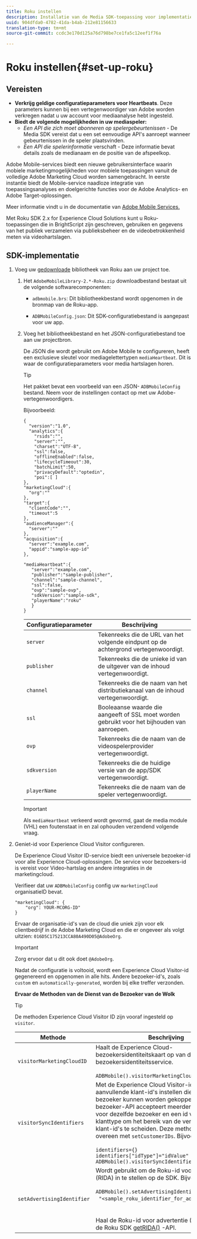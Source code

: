 ```yaml
---
title: Roku instellen
description: Installatie van de Media SDK-toepassing voor implementatie op Roku.
uuid: 904dfda0-4782-41da-b4ab-212e81156633
translation-type: tm+mt
source-git-commit: ccdc3e170d125a76d798be7ce1fa5c12eef1f76a

---
```



# Roku instellen{#set-up-roku}

## Vereisten

* **Verkrijg geldige configuratieparameters voor Heartbeats**. Deze parameters kunnen bij een vertegenwoordiger van Adobe worden verkregen nadat u uw account voor mediaanalyse hebt ingesteld.
* **Biedt de volgende mogelijkheden in uw mediaspeler:**
   * _Een API die zich moet abonneren op spelergebeurtenissen_ - De Media SDK vereist dat u een set eenvoudige API&#39;s aanroept wanneer gebeurtenissen in de speler plaatsvinden.
   * _Een API die spelerinformatie_ verschaft - Deze informatie bevat details zoals de medianaam en de positie van de afspeelkop.

Adobe Mobile-services biedt een nieuwe gebruikersinterface waarin mobiele marketingmogelijkheden voor mobiele toepassingen vanuit de volledige Adobe Marketing Cloud worden samengebracht. In eerste instantie biedt de Mobile-service naadloze integratie van toepassingsanalyses en doelgerichte functies voor de Adobe Analytics- en Adobe Target-oplossingen.

Meer informatie vindt u in de documentatie van [Adobe Mobile Services.](https://docs.adobe.com/content/help/en/mobile-services/using/home.html)

Met Roku SDK 2.x for Experience Cloud Solutions kunt u Roku-toepassingen die in BrightScript zijn geschreven, gebruiken en gegevens van het publiek verzamelen via publieksbeheer en de videobetrokkenheid meten via videohartslagen.

## SDK-implementatie

1. Voeg uw [gedownloade](/help/sdk-implement/download-sdks.md#download-2x-sdks) bibliotheek van Roku aan uw project toe.

   1. Het `AdobeMobileLibrary-2.*-Roku.zip` downloadbestand bestaat uit de volgende softwarecomponenten:

      * `adbmobile.brs`: Dit bibliotheekbestand wordt opgenomen in de bronmap van de Roku-app.

      * `ADBMobileConfig.json`: Dit SDK-configuratiebestand is aangepast voor uw app.
   1. Voeg het bibliotheekbestand en het JSON-configuratiebestand toe aan uw projectbron.

      De JSON die wordt gebruikt om Adobe Mobile te configureren, heeft een exclusieve sleutel voor mediagelettertypen `mediaHeartbeat`. Dit is waar de configuratieparameters voor media hartslagen horen.

      >[!TIP]
      >
      >Het pakket bevat een voorbeeld van een JSON- `ADBMobileConfig` bestand. Neem voor de instellingen contact op met uw Adobe-vertegenwoordigers.

      Bijvoorbeeld:

      ```
      {
        "version":"1.0", 
        "analytics":{
          "rsids":"",
          "server":"",
          "charset":"UTF-8", 
          "ssl":false, 
          "offlineEnabled":false, 
          "lifecycleTimeout":30, 
          "batchLimit":50, 
          "privacyDefault":"optedin", 
          "poi":[ ]
      },
      "marketingCloud":{
        "org":""
      },
      "target":{ 
        "clientCode":"", 
        "timeout":5
      },
      "audienceManager":{ 
        "server":""
      },
      "acquisition":{ 
        "server":"example.com",
        "appid":"sample-app-id"
      },
      
      "mediaHeartbeat":{ 
         "server":"example.com", 
         "publisher":"sample-publisher", 
         "channel":"sample-channel", 
         "ssl":false,
         "ovp":"sample-ovp", 
         "sdkVersion":"sample-sdk", 
         "playerName":"roku"
         }    
      }
      ```

      | Configuratieparameter | Beschrijving     |
      | --- | --- |
      | `server` | Tekenreeks die de URL van het volgende eindpunt op de achtergrond vertegenwoordigt. |
      | `publisher` | Tekenreeks die de unieke id van de uitgever van de inhoud vertegenwoordigt. |
      | `channel` | Tekenreeks die de naam van het distributiekanaal van de inhoud vertegenwoordigt. |
      | `ssl` | Booleaanse waarde die aangeeft of SSL moet worden gebruikt voor het bijhouden van aanroepen. |
      | `ovp` | Tekenreeks die de naam van de videospelerprovider vertegenwoordigt. |
      | `sdkversion` | Tekenreeks die de huidige versie van de app/SDK vertegenwoordigt. |
      | `playerName` | Tekenreeks die de naam van de speler vertegenwoordigt. |

      >[!IMPORTANT]
      >
      >Als `mediaHeartbeat` verkeerd wordt gevormd, gaat de media module (VHL) een foutenstaat in en zal ophouden verzendend volgende vraag.


1. Geniet-id voor Experience Cloud Visitor configureren.

   De Experience Cloud Visitor ID-service biedt een universele bezoeker-id voor alle Experience Cloud-oplossingen. De service voor bezoekers-id is vereist voor Video-hartslag en andere integraties in de marketingcloud.

   Verifieer dat uw `ADBMobileConfig` config uw `marketingCloud` organisatieID bevat.

   ```
   "marketingCloud": {
       "org": YOUR-MCORG-ID"
   }
   ```

   Ervaar de organisatie-id&#39;s van de cloud die uniek zijn voor elk clientbedrijf in de Adobe Marketing Cloud en die er ongeveer als volgt uitzien: `016D5C175213CCA80A490D05@AdobeOrg`.

   >[!IMPORTANT]
   >
   >Zorg ervoor dat u dit ook doet `@AdobeOrg`.

   Nadat de configuratie is voltooid, wordt een Experience Cloud Visitor-id gegenereerd en opgenomen in alle hits. Andere bezoeker-id&#39;s, zoals `custom` en `automatically-generated`, worden bij elke treffer verzonden.

   **Ervaar de Methoden van de Dienst van de Bezoeker van de Wolk**

   >[!TIP]
   >
   >De methoden Experience Cloud Visitor ID zijn vooraf ingesteld op `visitor`.

   |  Methode   | Beschrijving |
   | --- | --- |
   | `visitorMarketingCloudID` | Haalt de Experience Cloud-bezoekersidentiteitskaart op van de bezoekersidentiteitsservice.  <br/><br/>`ADBMobile().visitorMarketingCloudID()` |
   | `visitorSyncIdentifiers` | Met de Experience Cloud Visitor-id kunt u aanvullende klant-id&#39;s instellen die aan elke bezoeker kunnen worden gekoppeld. De bezoeker-API accepteert meerdere klant-id&#39;s voor dezelfde bezoeker en een id voor het klanttype om het bereik van de verschillende klant-id&#39;s te scheiden. Deze methode komt overeen met `setCustomerIDs`. Bijvoorbeeld: <br/><br/>`identifiers={}` <br/>`identifiers["idType"]="idValue"` <br/>`ADBMobile().visitorSyncIdentifiers(identifiers)` |
   | `setAdvertisingIdentifier` | Wordt gebruikt om de Roku-id voor advertentie (RIDA) in te stellen op de SDK. Bijvoorbeeld: <br/><br/> `ADBMobile().setAdvertisingIdentifier(`<br/>  `"<sample_roku_identifier_for_advertising>")` <br/><br/><br/>Haal de Roku-id voor advertentie (RIDA) op met de Roku SDK [getRIDA()](https://developer.roku.com/docs/references/brightscript/interfaces/ifdeviceinfo.md#getrida-as-dynamic) -API. |

   <!--
    Roku Api Reference: 
    * [Integrating the Roku Advertising Framework](https://sdkdocs.roku.com/display/sdkdoc/Integrating+the+Roku+Advertising+Framework)  
    * [GetRIDA()](https://sdkdocs.roku.com/display/sdkdoc/ifDeviceInfo#ifDeviceInfo-GetRIDA())
    -->

<!--    **Postbacks -** For more information about configuring postbacks, see [Configure Postbacks.](https://docs.adobe.com/content/help/en/mobile-services/using/manage-app-settings-ug/configuring-app/signals.html) -->

